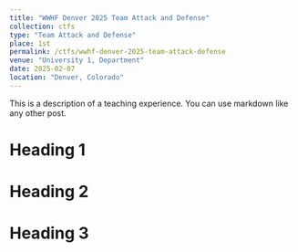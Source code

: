 ```yaml
---
title: "WWHF Denver 2025 Team Attack and Defense"
collection: ctfs
type: "Team Attack and Defense"
place: 1st
permalink: /ctfs/wwhf-denver-2025-team-attack-defense
venue: "University 1, Department"
date: 2025-02-07
location: "Denver, Colorado"
---
```


This is a description of a teaching experience. You can use markdown like any other post.

Heading 1
======

Heading 2
======

Heading 3
======
